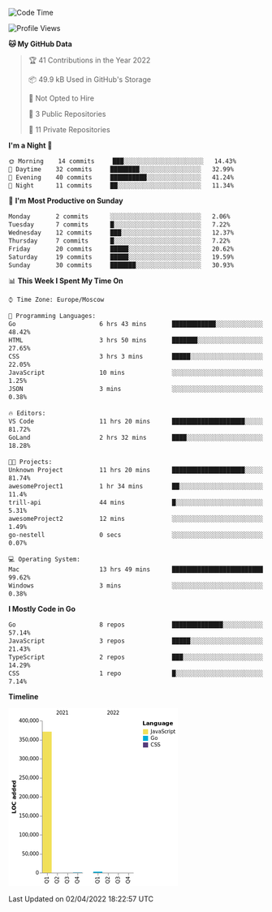 <!--START_SECTION:waka-->
![Code Time](http://img.shields.io/badge/Code%20Time-243%20hrs%2037%20mins-blue)

![Profile Views](http://img.shields.io/badge/Profile%20Views-0-blue)

**🐱 My GitHub Data** 

> 🏆 41 Contributions in the Year 2022
 > 
> 📦 49.9 kB Used in GitHub's Storage 
 > 
> 🚫 Not Opted to Hire
 > 
> 📜 3 Public Repositories 
 > 
> 🔑 11 Private Repositories  
 > 
**I'm a Night 🦉** 

```text
🌞 Morning    14 commits     ███░░░░░░░░░░░░░░░░░░░░░░   14.43% 
🌆 Daytime    32 commits     ████████░░░░░░░░░░░░░░░░░   32.99% 
🌃 Evening    40 commits     ██████████░░░░░░░░░░░░░░░   41.24% 
🌙 Night      11 commits     ██░░░░░░░░░░░░░░░░░░░░░░░   11.34%

```
📅 **I'm Most Productive on Sunday** 

```text
Monday       2 commits      ░░░░░░░░░░░░░░░░░░░░░░░░░   2.06% 
Tuesday      7 commits      █░░░░░░░░░░░░░░░░░░░░░░░░   7.22% 
Wednesday    12 commits     ███░░░░░░░░░░░░░░░░░░░░░░   12.37% 
Thursday     7 commits      █░░░░░░░░░░░░░░░░░░░░░░░░   7.22% 
Friday       20 commits     █████░░░░░░░░░░░░░░░░░░░░   20.62% 
Saturday     19 commits     █████░░░░░░░░░░░░░░░░░░░░   19.59% 
Sunday       30 commits     ███████░░░░░░░░░░░░░░░░░░   30.93%

```


📊 **This Week I Spent My Time On** 

```text
⌚︎ Time Zone: Europe/Moscow

💬 Programming Languages: 
Go                       6 hrs 43 mins       ████████████░░░░░░░░░░░░░   48.42% 
HTML                     3 hrs 50 mins       ███████░░░░░░░░░░░░░░░░░░   27.65% 
CSS                      3 hrs 3 mins        █████░░░░░░░░░░░░░░░░░░░░   22.05% 
JavaScript               10 mins             ░░░░░░░░░░░░░░░░░░░░░░░░░   1.25% 
JSON                     3 mins              ░░░░░░░░░░░░░░░░░░░░░░░░░   0.38%

🔥 Editors: 
VS Code                  11 hrs 20 mins      ████████████████████░░░░░   81.72% 
GoLand                   2 hrs 32 mins       ████░░░░░░░░░░░░░░░░░░░░░   18.28%

🐱‍💻 Projects: 
Unknown Project          11 hrs 20 mins      ████████████████████░░░░░   81.74% 
awesomeProject1          1 hr 34 mins        ██░░░░░░░░░░░░░░░░░░░░░░░   11.4% 
trill-api                44 mins             █░░░░░░░░░░░░░░░░░░░░░░░░   5.31% 
awesomeProject2          12 mins             ░░░░░░░░░░░░░░░░░░░░░░░░░   1.49% 
go-nestell               0 secs              ░░░░░░░░░░░░░░░░░░░░░░░░░   0.07%

💻 Operating System: 
Mac                      13 hrs 49 mins      █████████████████████████   99.62% 
Windows                  3 mins              ░░░░░░░░░░░░░░░░░░░░░░░░░   0.38%

```

**I Mostly Code in Go** 

```text
Go                       8 repos             ██████████████░░░░░░░░░░░   57.14% 
JavaScript               3 repos             █████░░░░░░░░░░░░░░░░░░░░   21.43% 
TypeScript               2 repos             ███░░░░░░░░░░░░░░░░░░░░░░   14.29% 
CSS                      1 repo              █░░░░░░░░░░░░░░░░░░░░░░░░   7.14%

```


**Timeline**

![Chart not found](https://raw.githubusercontent.com/jeezft/jeezft/main/charts/bar_graph.png) 


 Last Updated on 02/04/2022 18:22:57 UTC
<!--END_SECTION:waka-->
